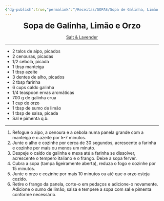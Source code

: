 ```yaml
---
{"dg-publish":true,"permalink":"/Receitas/SOPAS/Sopa de Galinha, Limão e Orzo/"}
---
```


<div style="text-align: center;"> <span style="font-size: 26px;"><b> Sopa de Galinha, Limão e Orzo </b></span> </div>

<span class="center"> <center> [Salt & Lavender](https://www.saltandlavender.com/lemon-chicken-orzo-soup/)</center></span>

---
  - 2 talos de aipo, picados
  - 2 cenouras, picadas
  - 1/2 cebola, picada
  - 1 tbsp manteiga
  - 1 tbsp azeite
  - 3 dentes de alho, picados
  - 2 tbsp farinha
  - 6 cups caldo galinha
  - 1/4 teaspoon ervas aromáticas
  - 700 g de galinha crua
  - 1 cup de orzo
  - 1 tbsp de sumo de limão
  - 1 tbsp de salsa, picada
  - Sal e pimenta q.b.
---
1. Refogue o aipo, a cenoura e a cebola numa panela grande com a manteiga e o azeite por 5-7 minutos.
2. Junte o alho e cozinhe por cerca de 30 segundos, acrescente a farinha e cozinhe por mais ou menos um minuto.
3. Despeje o caldo de galinha e mexa até a farinha se dissolver, acrescente o tempero italiano e o frango. Deixe a sopa ferver.
4. Cubra a sopa (tampa ligeiramente aberta), reduza o fogo e cozinhe por 15 minutos.
5. Junte o orzo e cozinhe por mais 10 minutos ou até que o orzo esteja cozido. 
6. Retire o frango da panela, corte-o em pedaços e adicione-o novamente. Adicione o sumo de limão, salsa e tempere a sopa com sal e pimenta conforme necessário.